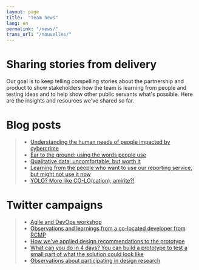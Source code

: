 ```yaml
---
layout: page
title:  "Team news"
lang: en
permalink: "/news/"
trans_url: "/nouvelles/"
---
```


# Sharing stories from delivery

Our goal is to keep telling compelling stories about the partnership and product to show stakeholders how the team is learning from people and testing ideas and to help show other public servants what's possible. Here are the insights and resources we've shared so far.  		

# Blog posts
  >  * [Understanding the human needs of people impacted by cybercrime](https://digital.canada.ca/2019/05/06/understanding-the-human-needs-of-people-impacted-by-cybercrime/)
  >  * [Ear to the ground: using the words people use](https://digital.canada.ca/2019/06/06/ear-to-the-ground-using-the-words-people-use/)
  >  * [Qualitative data: uncomfortable, but worth it](https://digital.canada.ca/2019/07/11/qualitative-data-uncomfortable-but-worth-it/)
  >  * [Learning from the people who want to use our reporting service, but might not use it now](https://digital.canada.ca/2019/08/29/learning-from-the-people-who-want-to-use-our-reporting-service-but-might-not-use-it-now/)
  >  * [YOLO? More like CO-LO(cation), amirite?!](https://digital.canada.ca/2019/12/13/yolo-more-like-co-lo-cation-amirite/?utm_source=twitter&utm_campaign=Keith_RCMP_blog_EN)

# Twitter campaigns
  >  * [Agile and DevOps workshop](https://twitter.com/CDS_GC/status/1133728212708671488)
  >  * [Observations and learnings from a co-located developer from RCMP](https://twitter.com/CDS_GC/status/1139155596547170306)
  >  * [How we've applied design recommendations to the prototype](https://twitter.com/CDS_GC/status/1169675152000507904)
  >  * [What can you do in 4 days? You can build a prototype to test a small part of what the solution could look like](https://twitter.com/CDS_GC/status/1205143709265932293?s=20) 
  >  * [Observations about participating in design research](https://twitter.com/CDS_GC/status/1206621988611141632?s=20)
